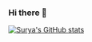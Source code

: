 ### Hi there 👋

<!--
**surya4/surya4** is a ✨ _special_ ✨ repository because its `README.md` (this file) appears on your GitHub profile.

Here are some ideas to get you started:

- 🔭 I’m currently working on ...
- 🌱 I’m currently learning ...
- 👯 I’m looking to collaborate on ...
- 🤔 I’m looking for help with ...
- 💬 Ask me about ...
- 📫 How to reach me: ...
- 😄 Pronouns: ...
- ⚡ Fun fact: ...
-->

[![Surya's GitHub stats](https://github-readme-stats.vercel.app/api?username=surya4&show_icons=true)](https://github.com/anuraghazra/github-readme-stats)
